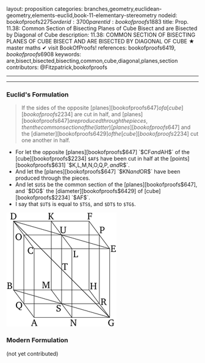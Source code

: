 layout: proposition
categories: branches,geometry,euclidean-geometry,elements-euclid,book-11-elementary-stereometry
nodeid: bookofproofs$2275
orderid: 3700
parentid: bookofproofs$1883
title: Prop. 11.38: Common Section of Bisecting Planes of Cube Bisect and are Bisected by Diagonal of Cube
description: 11.38: COMMON SECTION OF BISECTING PLANES OF CUBE BISECT AND ARE BISECTED BY DIAGONAL OF CUBE &#9733; master maths &#10004; visit BookOfProofs!
references: bookofproofs$6419,bookofproofs$6908
keywords: are,bisect,bisected,bisecting,common,cube,diagonal,planes,section
contributors: @Fitzpatrick,bookofproofs

---


---

### Euclid's Formulation

> If the sides of the opposite [planes][bookofproofs$647] of a [cube][bookofproofs$2234] are cut in half, and [planes][bookofproofs$647] are produced through the pieces, then the common section of the (latter) [planes][bookofproofs$647] and the [diameter][bookofproofs$6429] of the [cube][bookofproofs$2234] cut one another in half.
* For let the opposite [planes][bookofproofs$647] `$CF$` and `$AH$` of the [cube][bookofproofs$2234] `$AF$` have been cut in half at the [points][bookofproofs$631] `$K$`, `$L$`, `$M$`, `$N$`, `$O$`, `$Q$`, `$P$`, and `$R$`.
* And let the [planes][bookofproofs$647] `$KN$` and `$OR$` have been produced through the pieces.
* And let `$US$` be the common section of the [planes][bookofproofs$647], and `$DG$` the [diameter][bookofproofs$6429] of [cube][bookofproofs$2234] `$AF$`.
* I say that `$UT$` is equal to `$TS$`, and `$DT$` to `$TG$`.

![fig38e](https://github.com/bookofproofs/bookofproofs.github.io/blob/main/_sources/_assets/images/euclid/Book11/fig38e.png?raw=true)



### Modern Formulation

(not yet contributed)
